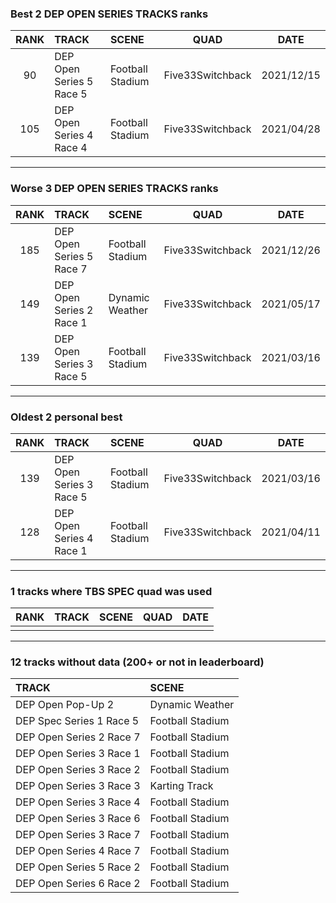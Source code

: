 ### Best 2 DEP OPEN SERIES TRACKS ranks
|RANK|TRACK|SCENE|QUAD|DATE|
|:---:|:---|:---|:---:|:---:|
|90|DEP Open Series 5 Race 5|Football Stadium|Five33Switchback|2021/12/15|
|105|DEP Open Series 4 Race 4|Football Stadium|Five33Switchback|2021/04/28|
---
### Worse 3 DEP OPEN SERIES TRACKS ranks
|RANK|TRACK|SCENE|QUAD|DATE|
|:---:|:---|:---|:---:|:---:|
|185|DEP Open Series 5 Race 7|Football Stadium|Five33Switchback|2021/12/26|
|149|DEP Open Series 2 Race 1|Dynamic Weather|Five33Switchback|2021/05/17|
|139|DEP Open Series 3 Race 5|Football Stadium|Five33Switchback|2021/03/16|
---
### Oldest 2 personal best
|RANK|TRACK|SCENE|QUAD|DATE|
|:---:|:---|:---|:---:|:---:|
|139|DEP Open Series 3 Race 5|Football Stadium|Five33Switchback|2021/03/16|
|128|DEP Open Series 4 Race 1|Football Stadium|Five33Switchback|2021/04/11|
---
### 1 tracks where TBS SPEC quad was used
|RANK|TRACK|SCENE|QUAD|DATE|
|:---:|:---|:---|:---:|:---:|
||||||
---
### 12 tracks without data (200+ or not in leaderboard)
|TRACK|SCENE|
|:---|:---|
|DEP Open Pop-Up 2|Dynamic Weather|
|DEP Spec Series 1 Race 5|Football Stadium|
|DEP Open Series 2 Race 7|Football Stadium|
|DEP Open Series 3 Race 1|Football Stadium|
|DEP Open Series 3 Race 2|Football Stadium|
|DEP Open Series 3 Race 3|Karting Track|
|DEP Open Series 3 Race 4|Football Stadium|
|DEP Open Series 3 Race 6|Football Stadium|
|DEP Open Series 3 Race 7|Football Stadium|
|DEP Open Series 4 Race 7|Football Stadium|
|DEP Open Series 5 Race 2|Football Stadium|
|DEP Open Series 6 Race 2|Football Stadium|
